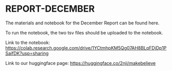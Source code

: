 # REPORT-DECEMBER
The materials and notebook for the December Report can be found here.

To run the notebook, the two tsv files should be uploaded to the notebook.

Link to the notebook: https://colab.research.google.com/drive/1YCtmhpKM5Qg07AH8BLqFDjDp1PSaifDK?usp=sharing

Link to our huggingface page: https://huggingface.co/2nji/makebelieve
